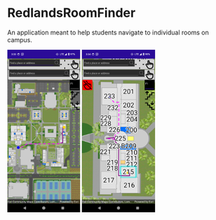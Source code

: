 # RedlandsRoomFinder
An application meant to help students navigate to individual rooms on campus.

<img src="screenshots/screenshot.png" width="33%"> <img src="screenshots/screenshot1.png" width="33%">
